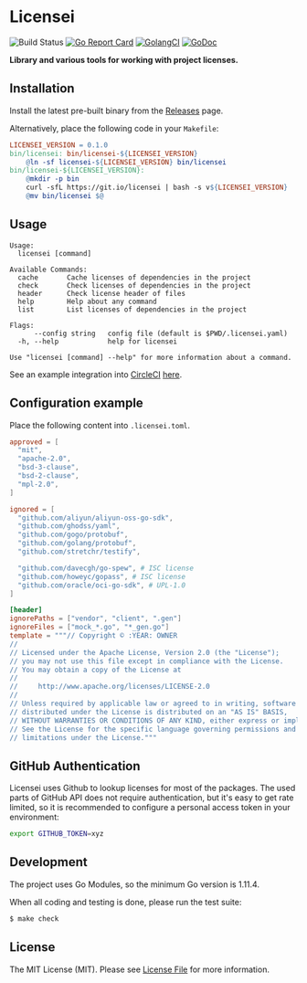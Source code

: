 # Licensei

![Build Status](https://github.com/goph/licensei/workflows/CI/badge.svg?style=flat-square)
[![Go Report Card](https://goreportcard.com/badge/github.com/goph/licensei?style=flat-square)](https://goreportcard.com/report/github.com/goph/licensei)
[![GolangCI](https://golangci.com/badges/github.com/goph/licensei.svg)](https://golangci.com)
[![GoDoc](http://img.shields.io/badge/godoc-reference-5272B4.svg?style=flat-square)](https://godoc.org/github.com/goph/licensei)

**Library and various tools for working with project licenses.**


## Installation

Install the latest pre-built binary from the [Releases](https://github.com/goph/licensei/releases) page.

Alternatively, place the following code in your `Makefile`:

```makefile
LICENSEI_VERSION = 0.1.0
bin/licensei: bin/licensei-${LICENSEI_VERSION}
	@ln -sf licensei-${LICENSEI_VERSION} bin/licensei
bin/licensei-${LICENSEI_VERSION}:
	@mkdir -p bin
	curl -sfL https://git.io/licensei | bash -s v${LICENSEI_VERSION}
	@mv bin/licensei $@
```


## Usage

```
Usage:
  licensei [command]

Available Commands:
  cache       Cache licenses of dependencies in the project
  check       Check licenses of dependencies in the project
  header      Check license header of files
  help        Help about any command
  list        List licenses of dependencies in the project

Flags:
      --config string   config file (default is $PWD/.licensei.yaml)
  -h, --help            help for licensei

Use "licensei [command] --help" for more information about a command.
```

See an example integration into [CircleCI](http://circleci.com/) [here](https://github.com/banzaicloud/pipeline/blob/master/.circleci/config.yml#L56-L80).


## Configuration example

Place the following content into `.licensei.toml`.

```toml
approved = [
  "mit",
  "apache-2.0",
  "bsd-3-clause",
  "bsd-2-clause",
  "mpl-2.0",
]

ignored = [
  "github.com/aliyun/aliyun-oss-go-sdk",
  "github.com/ghodss/yaml",
  "github.com/gogo/protobuf",
  "github.com/golang/protobuf",
  "github.com/stretchr/testify",

  "github.com/davecgh/go-spew", # ISC license
  "github.com/howeyc/gopass", # ISC license
  "github.com/oracle/oci-go-sdk", # UPL-1.0
]

[header]
ignorePaths = ["vendor", "client", ".gen"]
ignoreFiles = ["mock_*.go", "*_gen.go"]
template = """// Copyright © :YEAR: OWNER
//
// Licensed under the Apache License, Version 2.0 (the "License");
// you may not use this file except in compliance with the License.
// You may obtain a copy of the License at
//
//     http://www.apache.org/licenses/LICENSE-2.0
//
// Unless required by applicable law or agreed to in writing, software
// distributed under the License is distributed on an "AS IS" BASIS,
// WITHOUT WARRANTIES OR CONDITIONS OF ANY KIND, either express or implied.
// See the License for the specific language governing permissions and
// limitations under the License."""
```


## GitHub Authentication

Licensei uses Github to lookup licenses for most of the packages.
The used parts of GitHub API does not require authentication, but it's easy to get rate limited,
so it is recommended to configure a personal access token in your environment:

```bash
export GITHUB_TOKEN=xyz
```

## Development

The project uses Go Modules, so the minimum Go version is 1.11.4.

When all coding and testing is done, please run the test suite:

``` bash
$ make check
```


## License

The MIT License (MIT). Please see [License File](LICENSE) for more information.
